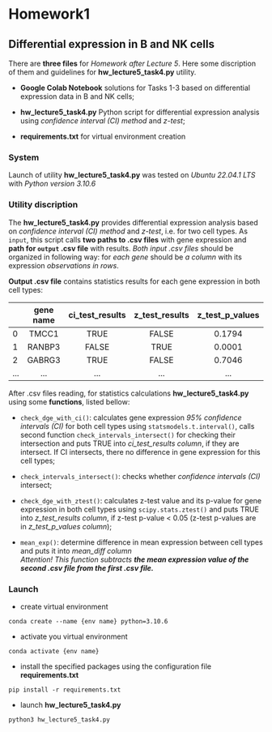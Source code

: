 # Homework1

## Differential expression in B and NK cells

There are **three files** for *Homework after Lecture 5*. Here some discription of them and guidelines for **hw_lecture5_task4.py** utility.

- **Google Colab Notebook** solutions for Tasks 1-3 based on differential expression data in B and NK cells;

- **hw_lecture5_task4.py** Python script for differential expression analysis using *confidence interval (CI) method* and *z-test*;

- **requirements.txt** for virtual environment creation

### System

Launch of utility **hw_lecture5_task4.py** was tested on *Ubuntu 22.04.1 LTS* with *Python version 3.10.6*

### Utility discription

The **hw_lecture5_task4.py** provides differential expression analysis based on *confidence interval (CI) method* and *z-test*, i.e. for two cell types. As `input`, this script calls **two paths to .csv files** with gene expression and **path for `output` .csv file** with results. *Both input .csv files* should be organized in following way: for *each gene* should be *a column* with its expression *observations in rows*.

**Output .csv file** contains statistics results for each gene expression in both cell types:

|       | gene name | ci_test_results | z_test_results | z_test_p_values | mean_diff |
| :---  |  :----:   |     :----:      |     :----:     |     :----:      |  :----:   |
| 0     | TMCC1     | TRUE            | FALSE          | 0.1794          | -3.45     |        
| 1     | RANBP3    | FALSE           | TRUE           | 0.0001          | -6.47     |
| 2     | GABRG3    | TRUE            | FALSE          | 0.7046          | 0.76      |
| ...   | ...       | ...             | ...            | ...             | ...       |

After .csv files reading, for statistics calculations **hw_lecture5_task4.py** using some **functions**, listed bellow:

- `check_dge_with_ci()`: calculates gene expression *95% confidence intervals (CI)* for both cell types using `statsmodels.t.interval()`, calls second function `check_intervals_intersect()` for checking their intersection and puts TRUE into *ci_test_results column*, if they are intersect. If CI intersects, there no difference in gene expression for this cell types;

- `check_intervals_intersect()`: checks whether *confidence intervals (CI)* intersect;

- `check_dge_with_ztest()`: calculates z-test value and its p-value for gene expression in both cell types using `scipy.stats.ztest()` and puts TRUE into *z_test_results column*, if z-test p-value < 0.05 (z-test p-values are in *z_test_p_values column*);

- `mean_exp()`: determine difference in mean expression between cell types and puts it into *mean_diff column*\
*Attention! This function subtracts **the mean expression value of the second .csv file from the first .csv file.***

### Launch

- create virtual environment

`conda create --name {env name} python=3.10.6`

- activate you virtual environment

`conda activate {env name}`

- install the specified packages using the configuration file **requirements.txt**

`pip install -r requirements.txt`

- launch **hw_lecture5_task4.py**

`python3 hw_lecture5_task4.py`
